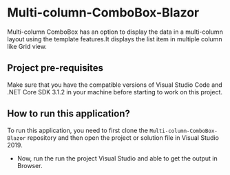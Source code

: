 # Multi-column-ComboBox-Blazor
Multi-column ComboBox has an option to display the data in a multi-column layout using the template features.It displays the list item in multiple column like Grid view.
## Project pre-requisites
Make sure that you have the compatible versions of Visual Studio Code and .NET Core SDK 3.1.2 in your machine before starting to work on this project.

## How to run this application?
To run this application, you need to first clone the `Multi-column-ComboBox-Blazor` repository and then open the project or solution file in Visual Studio 2019. 

* Now, run the run the project Visual Studio and able to get the output in Browser.
